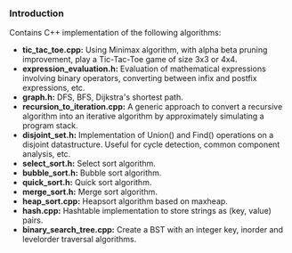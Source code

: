 ### Introduction
Contains C++ implementation of the following algorithms:
* **tic_tac_toe.cpp:** Using Minimax algorithm, with alpha beta pruning improvement, play a Tic-Tac-Toe game of size 3x3 or 4x4. 
* **expression_evaluation.h:** Evaluation of mathematical expressions involving binary operators, converting between infix and postfix expressions, etc.
* **graph.h:** DFS, BFS, Dijkstra's shortest path.
* **recursion_to_iteration.cpp:** A generic approach to convert a recursive algorithm into an iterative algorithm by approximately simulating a program stack. 
* **disjoint_set.h:** Implementation of Union() and Find() operations on a disjoint datastructure. Useful for cycle detection, common component analysis, etc.
* **select_sort.h:** Select sort algorithm.
* **bubble_sort.h:** Bubble sort algorithm.
* **quick_sort.h:** Quick sort algorithm.
* **merge_sort.h:** Merge sort algorithm.
* **heap_sort.cpp:** Heapsort algorithm based on maxheap.
* **hash.cpp:** Hashtable implementation to store strings as (key, value) pairs.
* **binary_search_tree.cpp:** Create a BST with an integer key, inorder and levelorder traversal algorithms.


